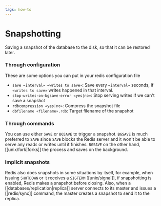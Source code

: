 ```yaml
---
tags: how-to
---
```


# Snapshotting
Saving a snapshot of the database to the disk, so that it can be restored later.

### Through configuration
These are some options you can put in your redis configuration file

* `save «interval» «writes to save»`: Save every `«interval»` seconds, if `«writes to save»` writes happened in that interval.
* `stop-writes-on-bgsave-error «yes|no»`: Stop serving writes if we can't save a snapshot
* `rdbcompression «yes|no»`: Compress the snapshot file
* `dbfilename «filename».rdb`: Target filename of the snapshot

### Through commands
You can use either `SAVE` or `BGSAVE` to trigger a snapshot. `BGSAVE` is much preferred to `SAVE` since `SAVE` blocks the Redis server and it won't be able to serve any reads or writes until it finishes. `BGSAVE` on the other hand, [[unix/fork|forks]] the process and saves on the background.

### Implicit snapshots
Redis also does snapshots in some situations by itself, for example, when issuing `SHUTDOWN` or it receives a `SIGTERM` [[unix/signal]], if snapshotting is enabled, Redis makes a snapshot before closing. Also, when a [[databases/replication|replica]] server connects to its master and issues a [[redis/sync]] command, the master creates a snapshot to send it to the replica.
